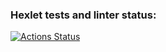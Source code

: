 ### Hexlet tests and linter status:
[![Actions Status](https://github.com/princeuter/qa-auto-engineer-javascript-project-87/actions/workflows/hexlet-check.yml/badge.svg)](https://github.com/princeuter/qa-auto-engineer-javascript-project-87/actions)